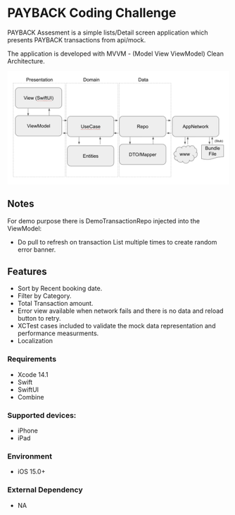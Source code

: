 # PAYBACK Coding Challenge

PAYBACK Assesment is a simple lists/Detail screen application which presents PAYBACK transactions from api/mock.

The application is developed with MVVM - (Model View ViewModel) Clean Architecture.

![alt text](https://github.com/vikigsv/WorldOfPAYBACK/blob/main/Documentation/arch.jpg)

## Notes
For demo purpose there is DemoTransactionRepo injected into the ViewModel:
* Do pull to refresh on transaction List multiple times to create random error banner.

## Features
* Sort by Recent booking date.
* Filter by Category.
* Total Transaction amount.
* Error view available when network fails and there is no data and reload button to retry.
* XCTest cases included to validate the mock data representation and performance measurments.
* Localization

### Requirements
* Xcode 14.1
* Swift
* SwiftUI
* Combine

### Supported devices:
* iPhone
* iPad

### Environment
* iOS 15.0+

### External Dependency
* NA
